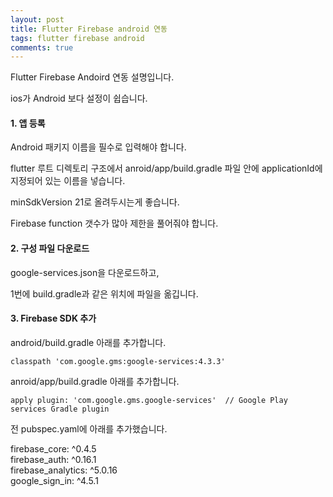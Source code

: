 ```yaml
---
layout: post
title: Flutter Firebase android 연동
tags: flutter firebase android
comments: true
---
```

Flutter Firebase Andoird 연동 설명입니다.

ios가 Android 보다 설정이 쉽습니다.

#### 1. 앱 등록

Android 패키지 이름을 필수로 입력해야 합니다.

flutter 루트 디렉토리 구조에서 anroid/app/build.gradle 파일 안에 applicationId에 지정되어 있는 이름을 넣습니다.

minSdkVersion 21로 올려두시는게 좋습니다.  

Firebase function 갯수가 많아 제한을 풀어줘야 합니다.

#### 2. 구성 파일 다운로드

google-services.json을 다운로드하고,

1번에 build.gradle과 같은 위치에 파일을 옮깁니다.

#### 3. Firebase SDK 추가

android/build.gradle 아래를 추가합니다.
```
classpath 'com.google.gms:google-services:4.3.3'
```

anroid/app/build.gradle 아래를 추가합니다.
```
apply plugin: 'com.google.gms.google-services'  // Google Play services Gradle plugin
```

전 pubspec.yaml에 아래를 추가했습니다.

firebase_core: ^0.4.5  
firebase_auth: ^0.16.1  
firebase_analytics: ^5.0.16  
google_sign_in: ^4.5.1  